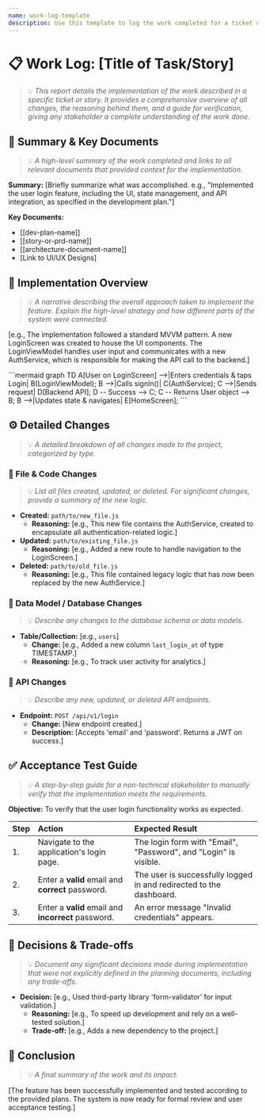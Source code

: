 ```yaml
---
name: work-log-template
description: Use this template to log the work completed for a ticket or story, providing a comprehensive overview of all changes made.
---
```

# 📋 Work Log: [Title of Task/Story]
> 💡 *This report details the implementation of the work described in a specific ticket or story. It provides a comprehensive overview of all changes, the reasoning behind them, and a guide for verification, giving any stakeholder a complete understanding of the work done.*

## 📄 Summary & Key Documents
> 💡 *A high-level summary of the work completed and links to all relevant documents that provided context for the implementation.*

**Summary:** [Briefly summarize what was accomplished. e.g., "Implemented the user login feature, including the UI, state management, and API integration, as specified in the development plan."]

**Key Documents:**
- [[dev-plan-name]]
- [[story-or-prd-name]]
- [[architecture-document-name]]
- [Link to UI/UX Designs]

## 🚀 Implementation Overview
> 💡 *A narrative describing the overall approach taken to implement the feature. Explain the high-level strategy and how different parts of the system were connected.*

[e.g., The implementation followed a standard MVVM pattern. A new LoginScreen was created to house the UI components. The LoginViewModel handles user input and communicates with a new AuthService, which is responsible for making the API call to the backend.]

<example>
```mermaid
graph TD
    A[User on LoginScreen] -->|Enters credentials & taps Login| B(LoginViewModel);
    B -->|Calls signIn()| C(AuthService);
    C -->|Sends request| D[Backend API];
    D -- Success --> C;
    C -- Returns User object --> B;
    B -->|Updates state & navigates| E[HomeScreen];
```
</example>

## ⚙️ Detailed Changes
> 💡 *A detailed breakdown of all changes made to the project, categorized by type.*

### 📂 File & Code Changes
> 💡 *List all files created, updated, or deleted. For significant changes, provide a summary of the new logic.*

- **Created:** `path/to/new_file.js`
    - **Reasoning:** [e.g., This new file contains the AuthService, created to encapsulate all authentication-related logic.]
- **Updated:** `path/to/existing_file.js`
    - **Reasoning:** [e.g., Added a new route to handle navigation to the LoginScreen.]
- **Deleted:** `path/to/old_file.js`
    - **Reasoning:** [e.g., This file contained legacy logic that has now been replaced by the new AuthService.]

### 💾 Data Model / Database Changes
> 💡 *Describe any changes to the database schema or data models.*

- **Table/Collection:** [e.g., `users`]
    - **Change:** [e.g., Added a new column `last_login_at` of type TIMESTAMP.]
    - **Reasoning:** [e.g., To track user activity for analytics.]

### 🔌 API Changes
> 💡 *Describe any new, updated, or deleted API endpoints.*

- **Endpoint:** `POST /api/v1/login`
    - **Change:** [New endpoint created.]
    - **Description:** [Accepts 'email' and 'password'. Returns a JWT on success.]

## ✅ Acceptance Test Guide
> 💡 *A step-by-step guide for a non-technical stakeholder to manually verify that the implementation meets the requirements.*

**Objective:** To verify that the user login functionality works as expected.

| Step | Action                                             | Expected Result                                                   |
| :--- | :------------------------------------------------- | :---------------------------------------------------------------- |
| 1.   | Navigate to the application's login page.          | The login form with "Email", "Password", and "Login" is visible.  |
| 2.   | Enter a **valid** email and **correct** password.  | The user is successfully logged in and redirected to the dashboard. |
| 3.   | Enter a **valid** email and **incorrect** password.| An error message "Invalid credentials" appears.                   |


## 🤔 Decisions & Trade-offs
> 💡 *Document any significant decisions made during implementation that were not explicitly defined in the planning documents, including any trade-offs.*

- **Decision:** [e.g., Used third-party library 'form-validator' for input validation.]
    - **Reasoning:** [e.g., To speed up development and rely on a well-tested solution.]
    - **Trade-off:** [e.g., Adds a new dependency to the project.]

## 🏁 Conclusion
> 💡 *A final summary of the work and its impact.*

[The feature has been successfully implemented and tested according to the provided plans. The system is now ready for formal review and user acceptance testing.]
